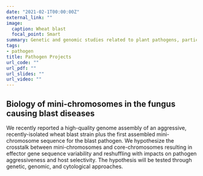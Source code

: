 ```yaml
---
date: "2021-02-1T00:00:00Z"
external_link: ""
image:
  caption: Wheat blast
  focal_point: Smart
summary: Genetic and genomic studies related to plant pathogens, particularly, mini-chromosomes of the fungus causing blast diseases.
tags:
- pathogen
title: Pathogen Projects
url_code: ""
url_pdf: ""
url_slides: ""
url_video: ""
---
```


## Biology of mini-chromosomes in the fungus causing blast diseases
We recently reported a high-quality genome assembly of an aggressive, recently-isolated wheat blast strain plus the first assembled mini-chromosome sequence for the blast pathogen. We hypothesize the crosstalk between mini-chromosomes and core-chromosomes resulting in effector gene sequence variability and reshuffling with impacts on pathogen aggressiveness and host selectivity. The hypothesis will be tested through genetic, genomic, and cytological approaches.
